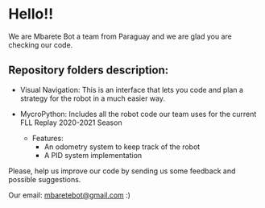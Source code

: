 
# Hello!!

We are Mbarete Bot a team from Paraguay and we are glad you are checking our code. 


## Repository folders description:

- Visual Navigation: This is an interface that lets you code and plan a strategy for the robot in a much easier way.

- MycroPython: Includes all the robot code our team uses for the current FLL Replay 2020-2021 Season
	- Features: 
		- An odometry system to keep track of the robot
		- A PID system implementation



Please, help us improve our code by sending us some feedback and possible suggestions.

Our email: mbaretebot@gmail.com :)




